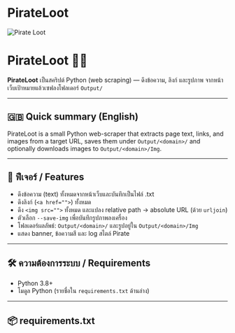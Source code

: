 # PirateLoot
![Pirate Loot](https://cdn.discordapp.com/attachments/1393114345206190111/1414272755460739235/IMG_20250907_223214.jpg?ex=68bef7a4&is=68bda624&hm=717b81197285a1756fc144cafe3413780c352e274caf7ae0de962a1d74246e63&)


# PirateLoot 🏴‍☠️

**PirateLoot** เป็นสคริปต์ Python (web scraping) — ดึงข้อความ, ลิงก์ และรูปภาพ จากหน้าเว็บเป้าหมายแล้วเซฟลงโฟลเดอร์ `Output/`

---

## 🇬🇧 Quick summary (English)
PirateLoot is a small Python web-scraper that extracts page text, links, and images from a target URL, saves them under `Output/<domain>/` and optionally downloads images to `Output/<domain>/Img`.

---

## 🧭 ฟีเจอร์ / Features
- ดึงข้อความ (text) ทั้งหมดจากหน้าเว็บและบันทึกเป็นไฟล์ .txt  
- ดึงลิงก์ (`<a href="">`) ทั้งหมด  
- ดึง `<img src="">` ทั้งหมด และแปลง relative path → absolute URL (ด้วย `urljoin`)  
- ตัวเลือก `--save-img` เพื่อบันทึกรูปภาพลงเครื่อง  
- โฟลเดอร์ผลลัพธ์: `Output/<domain>/` และรูปอยู่ใน `Output/<domain>/Img`  
- แสดง banner, ข้อความสี และ log สไตล์ Pirate

---

## 🛠️ ความต้องการระบบ / Requirements
- Python 3.8+  
- โมดูล Python (รายชื่อใน `requirements.txt` ด้านล่าง)

---

## 📦 requirements.txt
